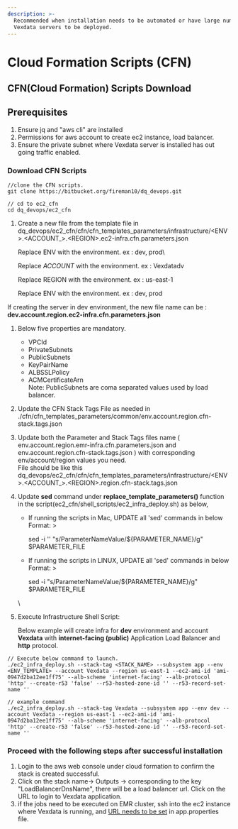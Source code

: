 ```yaml
---
description: >-
  Recommended when installation needs to be automated or have large number of
  Vexdata servers to be deployed.
---
```


# Cloud Formation Scripts (CFN)

## CFN(Cloud Formation) Scripts Download



## Prerequisites

1. Ensure jq and "aws cli" are installed
2. Permissions for aws account to create ec2 instance, load balancer.&#x20;
3. Ensure the private subnet where Vexdata server is installed has out going traffic enabled.



### Download CFN Scripts&#x20;

```
//clone the CFN scripts.
git clone https://bitbucket.org/fireman10/dq_devops.git

// cd to ec2_cfn 
cd dq_devops/ec2_cfn

```



1.  Create a new file from the template file  in dq\_devops/ec2\_cfn/cfn/cfn\_templates_parameters/infrastructure/\<ENV>.\<ACCOUNT_>.\<REGION>.ec2-infra.cfn.parameters.json

    Replace ENV with the environment. ex : dev, prod\


    Replace _ACCOUNT_ with the environment. ex : Vexdatadv

    Replace REGION with the environment. ex : us-east-1

    Replace ENV with the environment. ex : dev, prod





If creating the server in dev environment, the new file name can be : **dev.account.region.ec2-infra.cfn.parameters.json** &#x20;

1.  &#x20;Below five properties are mandatory.



    * VPCId
    * PrivateSubnets
    * PublicSubnets
    * KeyPairName
    * ALBSSLPolicy
    * ACMCertificateArn\
      Note: PublicSubnets are coma separated values used by load balancer.&#x20;
2. Update the CFN Stack Tags File as needed in ./cfn/cfn\_templates\_parameters/common/env.account.region.cfn-stack.tags.json
3. Update both the Parameter and Stack Tags files name ( env.account.region.emr-infra.cfn.parameters.json and env.account.region.cfn-stack.tags.json ) with corresponding env/account/region values you need. \
   File should be like this\
   dq\_devops/ec2\_cfn/cfn/cfn\_templates_parameters/infrastructure/\<ENV>.\<ACCOUNT_>.\<REGION>.region.cfn-stack.tags.json
4.  Update **sed** command under **replace\_template\_parameters()** function in the script(ec2\_cfn/shell\_scripts/ec2\_infra\_deploy.sh) as below,



    *   If running the scripts in Mac, UPDATE all 'sed' commands in below Format: >

        &#x20;sed -i '' "s/ParameterNameValue/${PARAMETER\_NAME}/g" $PARAMETER\_FILE
    *   If running the scripts in LINUX, UPDATE all 'sed' commands in below Format: >&#x20;

        sed -i "s/ParameterNameValue/${PARAMETER\_NAME}/g" $PARAMETER\_FILE

    \

5.  &#x20;Execute Infrastructure Shell Script:

    Below example will create infra for **dev** environment and account **Vexdata** with **internet-facing (public)** Application Load Balancer and **http** protocol.



```
// Execute below command to launch.
./ec2_infra_deploy.sh --stack-tag <STACK_NAME> --subsystem app --env <ENV_TEMPLATE> --account Vexdata --region us-east-1 --ec2-ami-id 'ami-0947d2ba12ee1ff75' --alb-scheme 'internet-facing' --alb-protocol 'http' --create-r53 'false' --r53-hosted-zone-id '' --r53-record-set-name ''

// example command 
./ec2_infra_deploy.sh --stack-tag Vexdata --subsystem app --env dev --account Vexdata --region us-east-1 --ec2-ami-id 'ami-0947d2ba12ee1ff75' --alb-scheme 'internet-facing' --alb-protocol 'http' --create-r53 'false' --r53-hosted-zone-id '' --r53-record-set-name ''
```





### Proceed with the following steps after successful installation

1. Login to the aws web console under cloud formation to confirm the stack is created successful.
2. Click on the stack name-> Outputs ->  corresponding to the key "LoadBalancerDnsName", there will be a load balancer url. Click on the URL to login to Vexdata application.&#x20;
3. &#x20;if the jobs need to be executed on EMR cluster, ssh into the ec2 instance where Vexdata is running,  and [URL needs to be set](../../untitled.md#set-server-url-optional-if-running-jobs-on-hadoop-cluster-kubernetes) in app.properties file.
